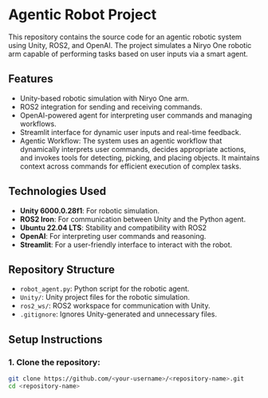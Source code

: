 # Agentic Robot Project

This repository contains the source code for an agentic robotic system using Unity, ROS2, and OpenAI. The project simulates a Niryo One robotic arm capable of performing tasks based on user inputs via a smart agent.

## Features
- Unity-based robotic simulation with Niryo One arm.
- ROS2 integration for sending and receiving commands.
- OpenAI-powered agent for interpreting user commands and managing workflows.
- Streamlit interface for dynamic user inputs and real-time feedback.
- Agentic Workflow: The system uses an agentic workflow that dynamically interprets user commands, decides appropriate actions, and invokes tools for detecting, picking, and placing objects. It maintains context across commands for efficient execution of complex tasks.

## Technologies Used
- **Unity 6000.0.28f1**: For robotic simulation.
- **ROS2 Iron**: For communication between Unity and the Python agent.
- **Ubuntu 22.04 LTS**: Stability and compatibility with ROS2
- **OpenAI**: For interpreting user commands and reasoning.
- **Streamlit**: For a user-friendly interface to interact with the robot.

## Repository Structure
- `robot_agent.py`: Python script for the robotic agent.
- `Unity/`: Unity project files for the robotic simulation.
- `ros2_ws/`: ROS2 workspace for communication with Unity.
- `.gitignore`: Ignores Unity-generated and unnecessary files.

## Setup Instructions
### 1. Clone the repository:
   ```bash
   git clone https://github.com/<your-username>/<repository-name>.git
   cd <repository-name>
